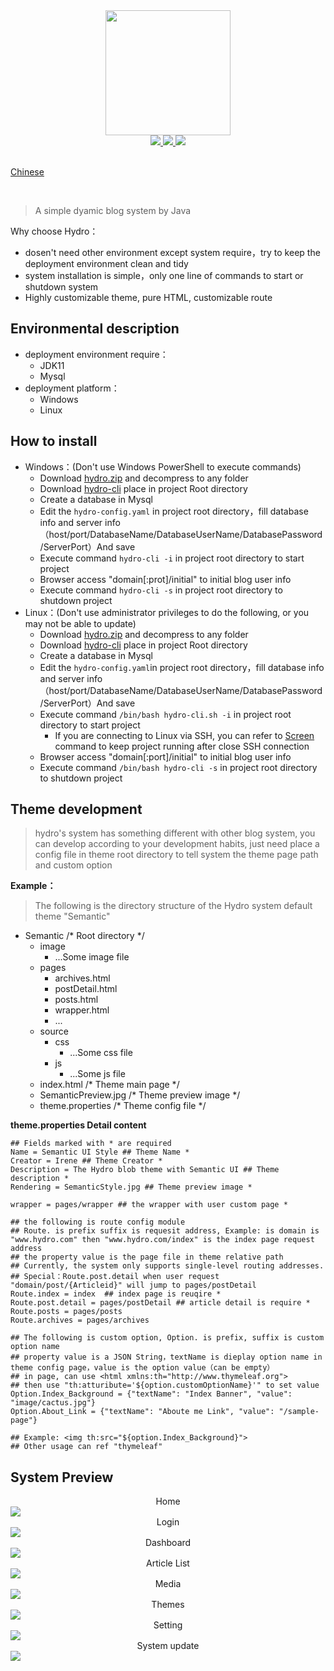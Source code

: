 <div align="center">
  <img src="https://raw.githubusercontent.com/ShawJie/Hydro-Release/master/Images/hydro-icon.png" width="200"/> 
  <br>
  <a href="https://jdk.java.net/11" target="_blank">
    <img src="https://img.shields.io/badge/JDK-11-yellow.svg">
  </a>
  <a href="https://github.com/ShawJie/Hydro/blob/master/LICENSE" target="_blank">
    <img src="https://img.shields.io/badge/licence-GPL-red.svg">
  </a>
  <a href="https://github.com/ShawJie" target="_blank">
    <img src="https://img.shields.io/badge/%3C%2F%3E%20%E2%99%A5-Shaw-blue.svg">
  </a>
</div>

<br>

[Chinese](https://github.com/ShawJie/Hydro/blob/master/README.md)

<br>

> A simple dyamic blog system by Java

Why choose Hydro：
  - dosen't need other environment except system require，try to keep the deployment environment clean and tidy
  - system installation is simple，only one line of commands to start or shutdown system
  - Highly customizable theme, pure HTML, customizable route
  
## Environmental description

- deployment environment require：
  - JDK11
  - Mysql
- deployment platform：
  - Windows
  - Linux
  
## How to install
- Windows：(Don't use Windows PowerShell to execute commands)
  - Download [hydro.zip](https://github.com/ShawJie/Hydro-Release/blob/master/hydro-lastest-full.zip?raw=true) and decompress to any folder
  - Download [hydro-cli](https://raw.githubusercontent.com/ShawJie/Hydro-Release/master/boot/hydro-cli.bat) place in project Root directory
  - Create a database in Mysql
  - Edit the `hydro-config.yaml` in project root directory，fill database info and server info（host/port/DatabaseName/DatabaseUserName/DatabasePassword/ServerPort）And save
  - Execute command `hydro-cli -i` in project root directory to start project
  - Browser access "domain[:prot]/initial" to initial blog user info
  - Execute command `hydro-cli -s` in project root directory to shutdown project
- Linux：(Don't use administrator privileges to do the following, or you may not be able to update)
  - Download [hydro.zip](https://github.com/ShawJie/Hydro-Release/blob/master/hydro-lastest-full.zip?raw=true) and decompress to any folder
  - Download [hydro-cli](https://raw.githubusercontent.com/ShawJie/Hydro-Release/master/boot/hydro-cli.sh) place in project Root directory
  - Create a database in Mysql
  - Edit the `hydro-config.yaml`in project root directory，fill database info and server info（host/port/DatabaseName/DatabaseUserName/DatabasePassword/ServerPort）And save
  - Execute command `/bin/bash hydro-cli.sh -i` in project root directory to start project
    - If you are connecting to Linux via SSH, you can refer to [Screen](https://www.ibm.com/developerworks/cn/linux/l-cn-screen/index.html) command to keep project running after close SSH connection
  - Browser access "domain[:port]/initial" to initial blog user info
  - Execute command `/bin/bash hydro-cli -s` in project root directory to shutdown project
  
## Theme development
> hydro's system has something different with other blog system, you can develop according to your development habits, just need place a config file in theme root directory to tell system the theme page path and custom option

**Example：<br>**
> The following is the directory structure of the Hydro system default theme "Semantic"  <br>
- Semantic /* Root directory */
  - image
    - ...Some image file
  - pages
    - archives.html
    - postDetail.html
    - posts.html
    - wrapper.html
    - ...
  - source
    - css
      - ...Some css file
    - js
      - ...Some js file
  - index.html /* Theme main page */
  - SemanticPreview.jpg /* Theme preview image */
  - theme.properties /* Theme config file */
  
**theme.properties Detail content**
 
```properties
## Fields marked with * are required
Name = Semantic UI Style ## Theme Name *
Creator = Irene ## Theme Creator *
Description = The Hydro blob theme with Semantic UI ## Theme description *
Rendering = SemanticStyle.jpg ## Theme preview image *

wrapper = pages/wrapper ## the wrapper with user custom page *

## the following is route config module
## Route. is prefix suffix is requesit address, Example: is domain is "www.hydro.com" then "www.hydro.com/index" is the index page request address
## the property value is the page file in theme relative path
## Currently, the system only supports single-level routing addresses.
## Special：Route.post.detail when user request "domain/post/{Articleid}" will jump to pages/postDetail
Route.index = index  ## index page is reuqire * 
Route.post.detail = pages/postDetail ## article detail is require * 
Route.posts = pages/posts
Route.archives = pages/archives

## The following is custom option, Option. is prefix, suffix is custom option name
## property value is a JSON String，textName is dieplay option name in theme config page，value is the option value（can be empty）
## in page, can use <html xmlns:th="http://www.thymeleaf.org">
## then use "th:atturibute='${option.customOptionName}'" to set value
Option.Index_Background = {"textName": "Index Banner", "value": "image/cactus.jpg"}
Option.About_Link = {"textName": "Aboute me Link", "value": "/sample-page"}

## Example: <img th:src="${option.Index_Background}">
## Other usage can ref "thymeleaf"

```

## System Preview

<div align="center">Home</div>
<img src="https://raw.githubusercontent.com/ShawJie/Hydro-Release/master/Images/home.jpg">

<div align="center">Login</div>
<img src="https://raw.githubusercontent.com/ShawJie/Hydro-Release/master/Images/sys_login.png">

<div align="center">Dashboard</div>
<img src="https://raw.githubusercontent.com/ShawJie/Hydro-Release/master/Images/sys_dashboard.png">

<div align="center">Article List</div>
<img src="https://raw.githubusercontent.com/ShawJie/Hydro-Release/master/Images/sys_articles.png">

<div align="center">Media</div>
<img src="https://raw.githubusercontent.com/ShawJie/Hydro-Release/master/Images/sys_media.png">

<div align="center">Themes</div>
<img src="https://raw.githubusercontent.com/ShawJie/Hydro-Release/master/Images/sys_theme.png">

<div align="center">Setting</div>
<img src="https://raw.githubusercontent.com/ShawJie/Hydro-Release/master/Images/sys_setting.png">

<div align="center">System update</div>
<img src="https://raw.githubusercontent.com/ShawJie/Hydro-Release/master/Images/sys_update.png">

